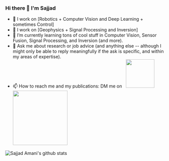 ### Hi there 👋 I'm Sajjad

- 🔭 I work on [Robotics + Computer Vision and Deep Learning + sometimes Control]
- 🔭 I work on [Geophysics + Signal Processing and Inversion]
- 🌱 I’m currently learning tons of cool stuff in Computer Vision, Sensor Fusion, Signal Processing, and Inversion (and more).
- 💬 Ask me about research or job advice (and anything else -- although I might only be able to reply meaningfully if the ask is specific, and within my areas of expertise).
- 📫 How to reach me and my publications: DM me on &nbsp;
  <a href="https://www.linkedin.com/in/sajjadamani/">
    <img src="https://img.shields.io/badge/linkedin-%230077B5.svg?&style=for-the-badge&logo=linkedin&logoColor=white" width="90"></a> &nbsp;
  <a href="https://scholar.google.com/citations?user=2O1ZVdwAAAAJ&hl=en">
    <img src="https://a11ybadges.com/badge?logo=googlescholar" width="172"></a> 
    
![Sajjad Amani's github stats](https://github-readme-stats.vercel.app/api?username=Sj-Amani&show_icons=true)
    
<!--
**Sj-Amani/Sj-Amani** is a ✨ _special_ ✨ repository because its `README.md` (this file) appears on your GitHub profile.

Here are some ideas to get you started:

- 🔭 I’m currently working on ...
- 🌱 I’m currently learning ...
- 👯 I’m looking to collaborate on ...
- 🤔 I’m looking for help with ...
- 💬 Ask me about ...
- 📫 How to reach me: ...
- 😄 Pronouns: ...
- ⚡ Fun fact: ...
-->
